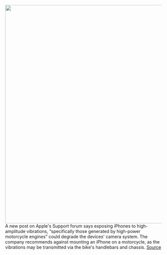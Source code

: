 <img src='https://cdn.vox-cdn.com/thumbor/IK5n7mT4u1fKNjc3cCs0rSPKFzI=/0x0:2040x1360/1200x800/filters:focal(857x517:1183x843)/cdn.vox-cdn.com/uploads/chorus_image/image/69844109/akrales_201018_4238_0293.0.0.jpg' width='700px' /><br/>
A new post on Apple's Support forum says exposing iPhones to high-amplitude vibrations, “specifically those generated by high-power motorcycle engines” could degrade the devices' camera system. The company recommends against mounting an iPhone on a motorcycle, as the vibrations may be transmitted via the bike's handlebars and chassis.
<a href='https://www.theverge.com/2021/9/11/22668294/motorcycle-vibrations-damage-iphone-camera-apple'> Source <a/>